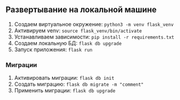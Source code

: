 ## Развертывание на локальной машине  

1. Создаем виртуальное окружение: `python3 -m venv flask_venv`
2. Активируем venv: `source flask_venv/bin/activate`
3. Устанавливаем зависимости: `pip install -r requirements.txt`
4. Создаем локальную БД: `flask db upgrade`
5. Запуск приложения: `flask run`

### Миграции  

1. Активировать миграции: `flask db init`
2. Создать миграцию: `flask db migrate -m "comment"`
3. Применить миграции: `flask db upgrade`

